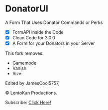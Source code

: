 # DonatorUI

A Form That Uses Donator Commands or Perks

- [x] FormAPI inside the Code
- [x] Clean Code for 3.0.0
- [x] A Form for your Donators in your Server

This fork removes: 
- Gamemode
- Vanish
- Size

Edited by JamesCool5757, 

© LentoKun Productions.

Subscribe: [Click Here!](https://youtube.com/c/LentoKun)
